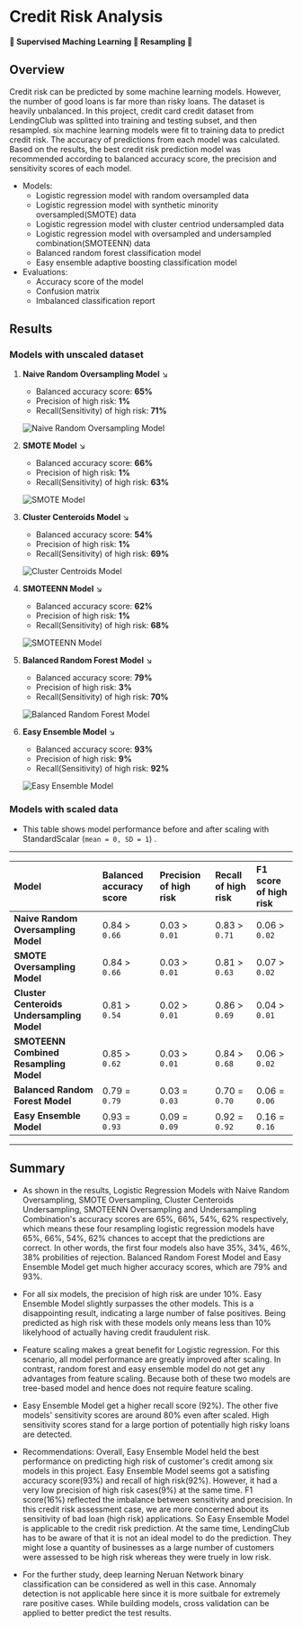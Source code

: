 # Credit Risk Analysis
 **:small_blue_diamond: Supervised Maching Learning :small_blue_diamond: Resampling :small_blue_diamond:**
## Overview
Credit risk can be predicted by some machine learning models. However, the number of good loans is far more than risky loans. The dataset is heavily unbalanced. In this project, credit card credit dataset from LendingClub was splitted into training and testing subset, and then resampled. six machine learning models were fit to training data to predict credit risk. The accuracy of predictions from each model was calculated. Based on the results, the best credit risk prediction model was recommended according to balanced accuracy score, the precision and sensitivity scores of each model.
- Models: 
  - Logistic regression model with random oversampled data
  - Logistic regression model with synthetic minority oversampled(SMOTE) data
  - Logistic regression model with cluster centriod undersampled data
  - Logistic regression model with oversampled and undersampled combination(SMOTEENN) data
  - Balanced random forest classification model
  - Easy ensemble adaptive boosting classification model
- Evaluations:
  - Accuracy score of the model
  - Confusion matrix
  - Imbalanced classification report
  
 ## Results
 ### Models with unscaled dataset
 1. **Naive Random Oversampling Model**
    :arrow_lower_right: 
    - Balanced accuracy score: **65%**
    - Precision of high risk: **1%**
    - Recall(Sensitivity) of high risk: **71%**
   
    ![Naive Random Oversampling Model](https://user-images.githubusercontent.com/105877888/191419580-ea8d49c7-9c61-42d8-9ad4-c53d70b5adfa.png)

 
 2. **SMOTE Model**
    :arrow_lower_right: 
    - Balanced accuracy score: **66%**
    - Precision of high risk: **1%**
    - Recall(Sensitivity) of high risk: **63%**
    
    ![SMOTE Model](https://user-images.githubusercontent.com/105877888/191419600-a5dae719-e96f-4167-859d-011b6456c484.png)

 
 3. **Cluster Centeroids Model**
    :arrow_lower_right: 
    - Balanced accuracy score: **54%**
    - Precision of high risk: **1%**
    - Recall(Sensitivity) of high risk: **69%**
    
    ![Cluster Centroids Model](https://user-images.githubusercontent.com/105877888/191419613-29057895-4a4a-415c-85b4-2f648be5cd08.png)

   
 4. **SMOTEENN Model**
    :arrow_lower_right: 
    - Balanced accuracy score: **62%**
    - Precision of high risk: **1%**
    - Recall(Sensitivity) of high risk: **68%**
    
    ![SMOTEENN Model](https://user-images.githubusercontent.com/105877888/191419624-f5cc523f-09ef-488a-9f27-7878a5f85d33.png)

 
 5. **Balanced Random Forest Model**
    :arrow_lower_right: 
    - Balanced accuracy score: **79%**
    - Precision of high risk: **3%**
    - Recall(Sensitivity) of high risk: **70%**
    
    ![Balanced Random Forest Model](https://user-images.githubusercontent.com/105877888/191419634-b2ac04ef-f3e5-4ccd-97f7-ef512a8bc989.png)

 
 6. **Easy Ensemble Model**
    :arrow_lower_right: 
    - Balanced accuracy score: **93%**
    - Precision of high risk: **9%**
    - Recall(Sensitivity) of high risk: **92%**
    
    ![Easy Ensemble Model](https://user-images.githubusercontent.com/105877888/191419652-5e1ebed0-4f8d-4c52-b48a-02a6f7bdcdc1.png)

### Models with scaled data

- This table shows model performance before and after scaling with StandardScalar (`mean = 0, SD = 1`) .
---

| Model                               | Balanced accuracy score  | Precision of high risk | Recall of high risk | F1 score of high risk | 
|:------                              |:------                   |:------                 |:------              | :------               | 
| **Naive Random Oversampling Model** | 0.84 > `0.66`            | 0.03 > `0.01`          | 0.83 > `0.71`       | 0.06 > `0.02`         |
| **SMOTE Oversampling Model**        | 0.84 > `0.66`            | 0.03 > `0.01`          | 0.81 > `0.63`       | 0.07 > `0.02`         |
| **Cluster Centeroids Undersampling Model** | 0.81 > `0.54`     | 0.02 > `0.01`          | 0.86 > `0.69`       | 0.04 > `0.01`         |
| **SMOTEENN Combined Resampling Model** | 0.85 > `0.62`         | 0.03 > `0.01`          | 0.84 > `0.68`       | 0.06 > `0.02`         |
| **Balanced Random Forest Model**    | 0.79 = `0.79`            | 0.03 = `0.03`          | 0.70 = `0.70`       | 0.06 = `0.06`         |
| **Easy Ensemble Model**             | 0.93 = `0.93`            | 0.09 = `0.09`          | 0.92 = `0.92`       | 0.16 = `0.16`         |
 
---
## Summary
- As shown in the results, Logistic Regression Models with Naive Random Oversampling, SMOTE Oversampling, Cluster Centeroids Undersampling, SMOTEENN Oversampling and Undersampling Combination's accuracy scores are 65%, 66%, 54%, 62% respectively, which means these four resampling logistic regression models have 65%, 66%, 54%, 62% chances to accept that the predictions are correct. In other words, the first four models also have 35%, 34%, 46%, 38% probilities of rejection. Balanced Random Forest Model and Easy Ensemble Model get much higher accuracy scores, which are 79% and 93%. 

- For all six models, the precision of high risk are under 10%. Easy Ensemble Model slightly surpasses the other models. This is a disappointing result, indicating a large number of false positives. Being predicted as high risk with these models only means less than 10% likelyhood of actually having credit fraudulent risk.  

- Feature scaling makes a great benefit for Logistic regression. For this scenario, all model performance are greatly improved after scaling. In contrast, random forest and easy ensemble model do not get any advantages from feature scaling. Because both of these two models are tree-based model and hence does not require feature scaling. 

- Easy Ensemble Model get a higher recall score (92%). The other five models' sensitivity scores are around 80% even after scaled. High sensitivity scores stand for a large portion of potentially high risky loans are detected. 

- Recommendations: Overall, Easy Ensemble Model held the best performance on predicting high risk of customer's credit among six models in this project. Easy Ensemble Model seems got a satisfing accuracy score(93%) and recall of high risk(92%). However, it had a very low precision of high risk cases(9%) at the same time. F1 score(16%) reflected the imbalance between sensitivity and precision. In this credit risk assessment case, we are more concerned about its sensitivity of bad loan (high risk) applications. So Easy Ensemble Model is applicable to the credit risk prediction. At the same time, LendingClub has to be aware of that it is not an ideal model to do the prediction. They might lose a quantity of businesses as a large number of customers were assessed to be high risk whereas they were truely in low risk.

- For the further study, deep learning Neruan Network binary classification can be considered as well in this case. Annomaly detection is not applicable here since it is more suitbale for extremely rare positive cases. While building models, cross validation can be applied to better predict the test results.


